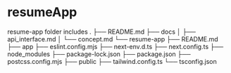 # resumeApp

resume-app folder includes
.
├── README.md
├── docs
│   ├── api_interface.md
│   └── concept.md
└── resume-app
    ├── README.md
    ├── app
    ├── eslint.config.mjs
    ├── next-env.d.ts
    ├── next.config.ts
    ├── node_modules
    ├── package-lock.json
    ├── package.json
    ├── postcss.config.mjs
    ├── public
    ├── tailwind.config.ts
    └── tsconfig.json